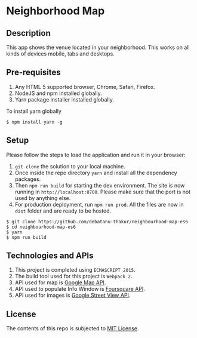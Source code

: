 # Neighborhood Map
## Description
This app shows the venue located in your neighborhood. This works on all kinds of devices mobile, tabs and desktops.
## Pre-requisites
1. Any HTML 5 supported browser, Chrome, Safari, Firefox.
2. NodeJS and npm installed globally.
3. Yarn package installer installed globally.

To install yarn globally 
```
$ npm install yarn -g
```

## Setup
Please follow the steps to load the application and run it in your browser:


1. `git clone` the solution to your local machine. 
2. Once inside the repo directory `yarn` and install all the dependency packages.
3. Then `npm run build` for starting the dev environment.
The site is now running in `http://localhost:8700`. Please make sure that the port is not used by anything else.
4. For production deployment, run `npm run prod`. All the files are now in `dist` folder and are ready to be hosted.
```
$ git clone https://github.com/debatanu-thakur/neighbourhood-map-es6
$ cd neighbourhood-map-es6
$ yarn
$ npm run build
```

## Technologies and APIs
1. This project is completed using `ECMASCRIPT 2015`.
2. The build tool used for this project is `Webpack 2`.
3. API used for map is [Google Map API](https://developers.google.com/maps/documentation/javascript/).
4. API used to populate Info Window is [Foursquare API](https://developer.foursquare.com/).
5. API used for images is [Google Street View API](https://developers.google.com/maps/documentation/streetview/).

## License
The contents of this repo is subjected to [MIT License](https://github.com/debatanu-thakur/license-store/blob/master/mit_license.txt).